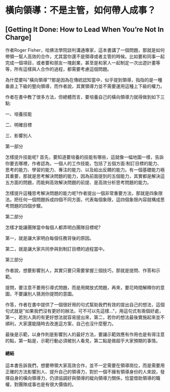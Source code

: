# 橫向領導：不是主管，如何帶人成事？

## [Getting It Done: How to Lead When You’re Not In Charge]

作者Roger Fisher，哈佛法學院談判溝通專家，這本書講了一個問題，那就是如何帶領一幫人高效的合作，尤其當你還不是領導或者主管的時候。比如要和同事一起完成一個項目，或者要和朋友一塊創業，甚至是和家人一起制定一次出遊計畫等等，所有這樣與人合作的過程，都需要考慮這個問題。

為什麼要叫"橫向領導"?那是因為在傳統認知當中，似乎提到領導，指指的是一種垂直上下級的豎向領導，而作者說，其實領導力並不需要運用這種上下級的權力。

作者在書中教了很多方法，但總體而言，要培養自己的橫向領導力就得做到如下三點:

一、培養技能

二、明確目標

三、影響別人

第一部分

怎樣提升技能呢? 首先，要知道要培養的技能有哪些，這就像一幅地圖一樣，告訴你要去哪裡，作者認為，一個人的工作技能，包括了五個方面:制訂目標的能力、思考的能力、學習的能力、專注的能力、以及給出反饋的能力。有一個基礎能力極其重要，那就是思考解決問題的能力，因為前面提到的五個能力，其實都是解決這五方面的問題，而能夠高效解決問題的前提、是高效分析思考問題的能力。

怎樣提升這種思考解決問題的能力呢?作者提出一個非常重要方法，那就是四象限法。把任何一個問題拆成四個不同方面，代表每個象限，這四個象限內容就構成思考問題的四個步驟。

第二部分

怎樣才能讓團隊當中每個人都弄明白團隊目標呢?

第一，就是讓大家明白每個任務背後的原因。

第二，就是讓大家共同參與到制訂目標的過程當中。

第三部分

作者說，想要影響別人，其實只要只需要掌握三個技巧，那就是提問、作答和示範。

提問，要注意不要用引導式問題，而是用開放式問題，再來，要花時間解釋你的意圖，不要讓別人猜測你提問的意圖。

作答，作者在書中提供了一個很好用的句式幫助我們有效的提出自己的想法，這個句式就是"如果我們沒有更好的辦法，可不可以先這樣..."，用這句式有兩個好處，第一，若別人真的有更好想法就容易提出來，第二，若你的想法最後實施起來並不順利，大家還能隨時去改進這方案，自己也沒什麼壓力。

最後是示範，以身作則是影響別人的最好方法，要讓示範效應有作用也是有得注意的點，第一點是，示範行動必須被別人看見，第二點是做超乎大家預期的事情。

#### 總結

這本書告訴我們，想要帶領大家高效合作，並不一定需要在領導崗位，而是需要用正確的方法影響別人、提升自己的領導力，對於一個不擁有領導身份的人來說，發揮自身的橫向領導力，仍須協調好與領導的縱向領導力關係，恰當借助領導的職權，對團隊成事也是有很大價值的。